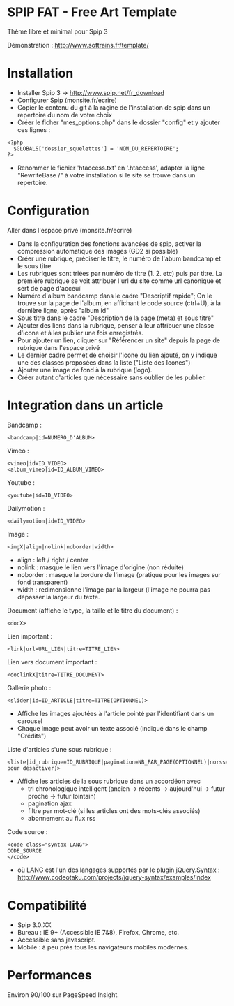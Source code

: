 SPIP FAT - Free Art Template
=======
Thème libre et minimal pour Spip 3

Démonstration : http://www.softrains.fr/template/


Installation
============

- Installer Spip 3 -> http://www.spip.net/fr_download
- Configurer Spip (monsite.fr/ecrire) 
- Copier le contenu du git à la raçine de l'installation de spip dans un repertoire du nom de votre choix
- Créer le ficher "mes_options.php" dans le dossier "config" et y ajouter ces lignes :

```
<?php
  $GLOBALS['dossier_squelettes'] = 'NOM_DU_REPERTOIRE';
?>
```

- Renommer le fichier 'htaccess.txt' en '.htaccess', adapter la ligne "RewriteBase /" à votre installation si le site se trouve dans un repertoire.


Configuration
=============

Aller dans l'espace privé (monsite.fr/ecrire)

- Dans la configuration des fonctions avancées de spip, activer la compression automatique des images (GD2 si possible)
- Créer une rubrique, préciser le titre, le numéro de l'abum bandcamp et le sous titre
 - Les rubriques sont triées par numéro de titre (1. 2. etc) puis par titre. La première rubrique se voit attribuer l'url du site comme url canonique et sert de page d'acceuil
 - Numéro d'album bandcamp dans le cadre "Descriptif rapide"; On le trouve sur la page de l'album, en affichant le code source (ctrl+U), à la dernière ligne, après "album id"
 - Sous titre dans le cadre "Description de la page (meta) et sous titre"
- Ajouter des liens dans la rubrique, penser à leur attribuer une classe d'icone et à les publier une fois enregistrés. 
 - Pour ajouter un lien, cliquer sur "Référencer un site" depuis la page de rubrique dans l'espace privé
 - Le dernier cadre permet de choisir l'icone du lien ajouté, on y indique une des classes proposées dans la liste ("Liste des Icones")
- Ajouter une image de fond à la rubrique (logo).
- Créer autant d'articles que nécessaire sans oublier de les publier.



Integration dans un article
===========

Bandcamp : 
```  
<bandcamp|id=NUMERO_D'ALBUM>
```

Vimeo : 
```  
<vimeo|id=ID_VIDEO>
<album_vimeo|id=ID_ALBUM_VIMEO>
```

Youtube : 
```  
<youtube|id=ID_VIDEO>
```

Dailymotion : 
```  
<dailymotion|id=ID_VIDEO>
```

Image :
```  
<imgX|align|nolink|noborder|width>
```
 - align : left / right / center
 - nolink : masque le lien vers l'image d'origine (non réduite)
 - noborder : masque la bordure de l'image (pratique pour les images sur fond transparent)
 - width : redimensionne l'image par la largeur (l'image ne pourra pas dépasser la largeur du texte.
 
Document (affiche le type, la taille et le titre du document) : 
```  
<docX>
```


Lien important :
```  
<link|url=URL_LIEN|titre=TITRE_LIEN>
```

Lien vers document important :
```  
<doclinkX|titre=TITRE_DOCUMENT>
```


Gallerie photo : 
```  
<slider|id=ID_ARTICLE|titre=TITRE(OPTIONNEL)>
```
 - Affiche les images ajoutées à l'article pointé par l'identifiant dans un carousel
 - Chaque image peut avoir un texte associé (indiqué dans le champ "Crédits")

Liste d'articles s'une sous rubrique : 
```  
<liste|id_rubrique=ID_RUBRIQUE|pagination=NB_PAR_PAGE(OPTIONNEL)|norss=X(1 pour désactiver)>
```
 - Affiche les articles de la sous rubrique dans un accordéon avec
   - tri chronologique intelligent (ancien -> récents -> aujourd'hui -> futur proche -> futur lointain)
   - pagination ajax
   - filtre par mot-clé (si les articles ont des mots-clés associés)
   - abonnement au flux rss
   
   
Code source : 
```  
<code class="syntax LANG">
CODE_SOURCE
</code>
```
 - où LANG est l'un des langages supportés par le plugin jQuery.Syntax : http://www.codeotaku.com/projects/jquery-syntax/examples/index 



Compatibilité 
=============

- Spip 3.0.XX
- Bureau : IE 9+ (Accessible IE 7&8), Firefox, Chrome, etc.
- Accessible sans javascript.
- Mobile : à peu près tous les navigateurs mobiles modernes.

Performances 
=============

Environ 90/100 sur PageSpeed Insight.
